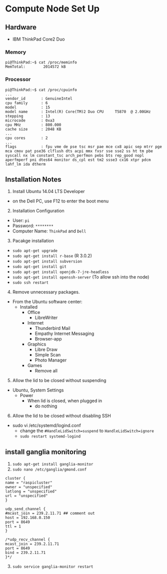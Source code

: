 # Compute Node Set Up

## Hardware

- IBM ThinkPad Core2 Duo

### Memory

```
pi@ThinkPad:~$ cat /proc/meminfo
MemTotal:        2014572 kB
```

### Processor

```
pi@ThinkPad:~$ cat /proc/cpuinfo
...
vendor_id       : GenuineIntel
cpu family      : 6
model           : 15
model name      : Intel(R) Core(TM)2 Duo CPU     T5870  @ 2.00GHz
stepping        : 13
microcode       : 0xa3
cpu MHz         : 800.000
cache size      : 2048 KB
...
cpu cores       : 2
...
flags           : fpu vme de pse tsc msr pae mce cx8 apic sep mtrr pge mca cmov pat pse36 clflush dts acpi mmx fxsr sse sse2 ss ht tm pbe syscall nx lm constant_tsc arch_perfmon pebs bts rep_good nopl aperfmperf pni dtes64 monitor ds_cpl est tm2 ssse3 cx16 xtpr pdcm lahf_lm ida dtherm
```

## Installation Notes

1. Install Ubuntu 14.04 LTS Developer
  - on the Dell PC, use F12 to enter the boot menu
2. Installation Configuration
  - User: `pi`
  - Password: `********`
  - Computer Name: `ThinkPad` and `Dell`
3. Pacakge installation
  - `sudo apt-get upgrade`
  - `sudo apt-get install r-base` (R 3.0.2)
  - `sudo apt-get install subversion`
  - `sudo apt-get install git`
  - `sudo apt-get install openjdk-7-jre-headless`
  - `sudo apt-get install openssh-server` (To allow ssh into the node)
  - `sudo ssh restart`
4. Remove unnecessary packages.
  - From the Ubuntu software center:
    - Installed
      - Office
        - LibreWriter
      - Internet
        - Thunderbird Mail
        - Empathy Internet Messaging
        - Browser-app
      - Graphics
        - Libre Draw
        - Simple Scan
        - Photo Manager
      - Games
        - Remove all
5. Allow the lid to be closed without suspending
  - Ubuntu, System Settings
    - Power
      - When lid is closed, when plugged in
        - do nothing
6. Allow the lid to be closed without disabling SSH
  - sudo vi /etc/systemd/logind.conf
    - change the `#HandleLidSwitch=suspend` to `HandleLidSwitch=ignore`
    - `sudo restart systemd-logind`

## install ganglia monitoring

1. `sudo apt-get install ganglia-monitor`
2. `sudo nano /etc/ganglia/gmond.conf`

 ```
cluster {
name = "raspicluster"
owner = "unspecified"
latlong = "unspecified"
url = "unspecified"
}

udp_send_channel {
#mcast_join = 239.2.11.71 ## comment out
host = 192.168.0.150
port = 8649
ttl = 1
}

/*udp_recv_channel {
mcast_join = 239.2.11.71
port = 8649
bind = 239.2.11.71
}*/
```

3. `sudo service ganglia-monitor restart`
